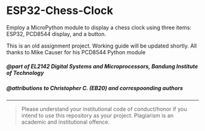 # ESP32-Chess-Clock
Employ a MicroPython module to display a chess clock using three items: ESP32, PCD8544 display, and a button.

This is an old assignment project. Working guide will be updated shortly. All thanks to Mike Causer for his PCD8544 Python module

##### @part of EL2142 Digital Systems and Microprocessors, Bandung Institute of Technology
##### @attributions to Christopher C. (EB20) and correspoonding authors
___________________
> Please understand your institutional code of conduct/honor if you intend to use this repository as your project. Plagiarism is an academic and institutional offence.